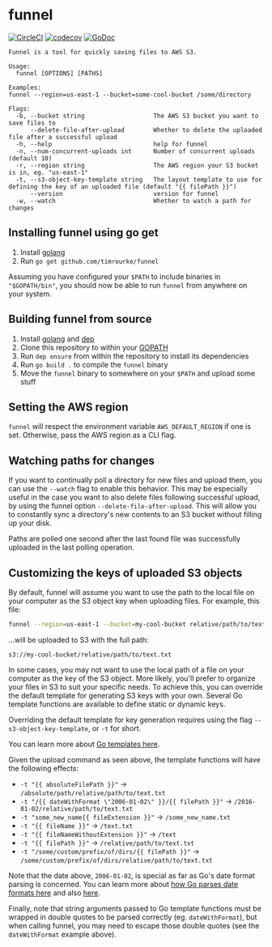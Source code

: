 # funnel

[![CircleCI](https://circleci.com/gh/timrourke/funnel.svg?style=svg)](https://circleci.com/gh/timrourke/funnel) [![codecov](https://codecov.io/gh/timrourke/funnel/branch/master/graph/badge.svg)](https://codecov.io/gh/timrourke/funnel) [![GoDoc](https://godoc.org/github.com/timrourke/funnel/upload?status.svg)](https://godoc.org/github.com/timrourke/funnel/upload)

```
Funnel is a tool for quickly saving files to AWS S3.

Usage:
  funnel [OPTIONS] [PATHS]

Examples:
funnel --region=us-east-1 --bucket=some-cool-bucket /some/directory

Flags:
  -b, --bucket string                   The AWS S3 bucket you want to save files to
      --delete-file-after-upload        Whether to delete the uploaded file after a successful upload
  -h, --help                            help for funnel
  -n, --num-concurrent-uploads int      Number of concurrent uploads (default 10)
  -r, --region string                   The AWS region your S3 bucket is in, eg. "us-east-1"
  -t, --s3-object-key-template string   The layout template to use for defining the key of an uploaded file (default "{{ filePath }}")
      --version                         version for funnel
  -w, --watch                           Whether to watch a path for changes

```

## Installing funnel using go get

1. Install [golang](https://golang.org/)
2. Run `go get github.com/timrourke/funnel`

Assuming you have configured your `$PATH` to include binaries in `"$GOPATH/bin"`,
you should now be able to run `funnel` from anywhere on your system.

## Building funnel from source

1. Install [golang](https://golang.org/) and [dep](https://golang.github.io/dep/)
2. Clone this repository to within your [GOPATH](https://github.com/golang/go/wiki/GOPATH)
3. Run `dep ensure` from within the repository to install its dependencies
4. Run `go build .` to compile the `funnel` binary
5. Move the `funnel` binary to somewhere on your `$PATH` and upload some stuff

## Setting the AWS region

`funnel` will respect the environment variable `AWS_DEFAULT_REGION` if one is
set. Otherwise, pass the AWS region as a CLI flag.

## Watching paths for changes

If you want to continually poll a directory for new files and upload them, you
can use the `--watch` flag to enable this behavior. This may be especially
useful in the case you want to also delete files following successful upload, by
using the funnel option `--delete-file-after-upload`. This will allow you to
constantly sync a directory's new contents to an S3 bucket without filling up
your disk.

Paths are polled one second after the last found file was successfully uploaded
in the last polling operation.

## Customizing the keys of uploaded S3 objects

By default, funnel will assume you want to use the path to the local file on
your computer as the S3 object key when uploading files. For example, this file:

```bash
funnel --region=us-east-1 --bucket=my-cool-bucket relative/path/to/text.txt
```

...will be uploaded to S3 with the full path:

```
s3://my-cool-bucket/relative/path/to/text.txt
```

In some cases, you may not want to use the local path of a file on your computer
as the key of the S3 object. More likely, you'll prefer to organize your files
in S3 to suit your specific needs. To achieve this, you can override the default
template for generating S3 keys with your own. Several Go template functions are
available to define static or dynamic keys.

Overriding the default template for key generation requires using the flag
`--s3-object-key-template`, or `-t` for short.

You can learn more about [Go templates here](https://golang.org/pkg/text/template/).

Given the upload command as seen above, the template functions will have the
following effects:

- `-t "{{ absoluteFilePath }}"` -> `/absolute/path/relative/path/to/text.txt`
- `-t "/{{ dateWithFormat \"2006-01-02\" }}/{{ filePath }}"` -> `/2016-01-02/relative/path/to/text.txt`
- `-t "some_new_name{{ fileExtension }}"` -> `/some_new_name.txt`
- `-t "{{ fileName }}"` -> `/text.txt`
- `-t "{{ fileNameWithoutExtension }}"` -> `/text`
- `-t "{{ filePath }}"` -> `/relative/path/to/text.txt`
- `-t "/some/custom/prefix/of/dirs/{{ filePath }}"` -> `/some/custom/prefix/of/dirs/relative/path/to/text.txt`

Note that the date above, `2006-01-02`, is special as far as Go's date format
parsing is concerned. You can learn more about [how Go parses date formats here](https://gobyexample.com/time-formatting-parsing)
and also [here](https://golang.org/pkg/time/#Time.Format).

Finally, note that string arguments passed to Go template functions must be
wrapped in double quotes to be parsed correctly (eg. `dateWithFormat`), but when
calling funnel, you may need to escape those double quotes (see the
`dateWithFormat` example above).
